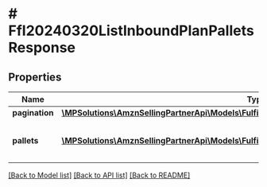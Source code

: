 # # FfI20240320ListInboundPlanPalletsResponse

## Properties

Name | Type | Description | Notes
------------ | ------------- | ------------- | -------------
**pagination** | [**\MPSolutions\AmznSellingPartnerApi\Models\FulfillmentInbound20240320\FfI20240320Pagination**](FfI20240320Pagination.md) |  | [optional]
**pallets** | [**\MPSolutions\AmznSellingPartnerApi\Models\FulfillmentInbound20240320\FfI20240320Pallet[]**](FfI20240320Pallet.md) | The pallets in an inbound plan. |

[[Back to Model list]](../../README.md#models) [[Back to API list]](../../README.md#endpoints) [[Back to README]](../../README.md)
